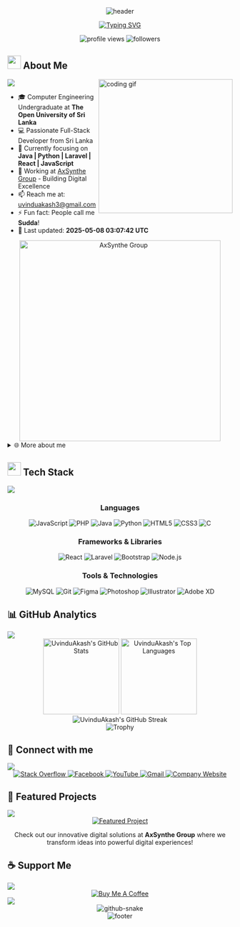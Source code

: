 <div align="center">
  <img src="https://capsule-render.vercel.app/api?type=waving&color=0047AB&customColorList=0,2,2,5,30&height=200&section=header&text=Uvindu%20Akash&fontSize=50&fontAlignY=35&animation=fadeIn&fontColor=ffffff" alt="header" />

  [![Typing SVG](https://readme-typing-svg.herokuapp.com?font=Fira+Code&size=30&duration=3000&pause=1000&color=FFD700&center=true&vCenter=true&width=600&lines=Welcome+to+my+profile;Full-Stack+Developer;Content+Creator;Computer+Engineering+Student)](https://git.io/typing-svg)

  <img src="https://komarev.com/ghpvc/?username=UvinduAkash&label=Profile%20views&color=0047AB&style=for-the-badge" alt="profile views" />
  <img src="https://img.shields.io/github/followers/UvinduAkash?style=for-the-badge&logo=github&color=0047AB" alt="followers" />
</div>

## <img src="https://media.giphy.com/media/hvRJCLFzcasrR4ia7z/giphy.gif" width="30"> About Me

<!--horizontal divider(gradiant)-->
<img src="https://user-images.githubusercontent.com/73097560/115834477-dbab4500-a447-11eb-908a-139a6edaec5c.gif">

<img align="right" width="300" src="https://github.com/abhisheknaiidu/abhisheknaiidu/blob/master/code.gif?raw=true" alt="coding gif" />

- 🎓 Computer Engineering Undergraduate at **The Open University of Sri Lanka**
- 💻 Passionate Full-Stack Developer from Sri Lanka
- 🌱 Currently focusing on **Java | Python | Laravel | React | JavaScript**
- 🏢 Working at [AxSynthe Group](https://www.axsynthegroup.me) - Building Digital Excellence
- 📫 Reach me at: [uvinduakash3@gmail.com](mailto:uvinduakash3@gmail.com)
- ⚡ Fun fact: People call me **Sudda**!
- 📅 Last updated: **2025-05-08 03:07:42 UTC**

<div align="center">
  <a href="https://www.axsynthegroup.me" target="_blank">
    <img width="450" src="https://img.shields.io/badge/AxSynthe%20Group-Visit%20Our%20Digital%20Innovation%20Hub-0047AB?style=for-the-badge&logo=googlechrome&logoColor=white&labelColor=000000" alt="AxSynthe Group" />
  </a>
</div>

<details>
  <summary>🌐 More about me</summary>
  <br>
  <p>
    I'm passionate about creating efficient, user-friendly web applications and constantly exploring new technologies to expand my skillset. With a solid foundation in both frontend and backend development, I enjoy tackling challenging projects that push my abilities to new heights.
  </p>
</details>

## <img src="https://media.giphy.com/media/iY8CRBdQXODJSCERIr/giphy.gif" width="30"> Tech Stack

<!--horizontal divider(gradiant)-->
<img src="https://user-images.githubusercontent.com/73097560/115834477-dbab4500-a447-11eb-908a-139a6edaec5c.gif">

<div align="center">
  
  ### Languages
  ![JavaScript](https://img.shields.io/badge/-JavaScript-F7DF1E?style=for-the-badge&logo=javascript&logoColor=black)
  ![PHP](https://img.shields.io/badge/-PHP-777BB4?style=for-the-badge&logo=php&logoColor=white)
  ![Java](https://img.shields.io/badge/-Java-ED8B00?style=for-the-badge&logo=openjdk&logoColor=white)
  ![Python](https://img.shields.io/badge/-Python-3776AB?style=for-the-badge&logo=python&logoColor=white)
  ![HTML5](https://img.shields.io/badge/-HTML5-E34F26?style=for-the-badge&logo=html5&logoColor=white)
  ![CSS3](https://img.shields.io/badge/-CSS3-1572B6?style=for-the-badge&logo=css3&logoColor=white)
  ![C](https://img.shields.io/badge/-C-A8B9CC?style=for-the-badge&logo=c&logoColor=white)

  ### Frameworks & Libraries
  ![React](https://img.shields.io/badge/-React-61DAFB?style=for-the-badge&logo=react&logoColor=black)
  ![Laravel](https://img.shields.io/badge/-Laravel-FF2D20?style=for-the-badge&logo=laravel&logoColor=white)
  ![Bootstrap](https://img.shields.io/badge/-Bootstrap-7952B3?style=for-the-badge&logo=bootstrap&logoColor=white)
  ![Node.js](https://img.shields.io/badge/-Node.js-339933?style=for-the-badge&logo=nodedotjs&logoColor=white)

  ### Tools & Technologies
  ![MySQL](https://img.shields.io/badge/-MySQL-4479A1?style=for-the-badge&logo=mysql&logoColor=white)
  ![Git](https://img.shields.io/badge/-Git-F05032?style=for-the-badge&logo=git&logoColor=white)
  ![Figma](https://img.shields.io/badge/-Figma-F24E1E?style=for-the-badge&logo=figma&logoColor=white)
  ![Photoshop](https://img.shields.io/badge/-Photoshop-31A8FF?style=for-the-badge&logo=adobephotoshop&logoColor=white)
  ![Illustrator](https://img.shields.io/badge/-Illustrator-FF9A00?style=for-the-badge&logo=adobeillustrator&logoColor=white)
  ![Adobe XD](https://img.shields.io/badge/-Adobe%20XD-FF61F6?style=for-the-badge&logo=adobexd&logoColor=white)
</div>

## 📊 GitHub Analytics

<!--horizontal divider(gradiant)-->
<img src="https://user-images.githubusercontent.com/73097560/115834477-dbab4500-a447-11eb-908a-139a6edaec5c.gif">


<div align="center">
  <img height="170em" src="https://github-readme-stats.vercel.app/api?username=UvinduAkash&show_icons=true&theme=tokyonight&hide_border=true&count_private=true&title_color=0047AB&icon_color=0047AB" alt="UvinduAkash's GitHub Stats" />
  <img height="170em" src="https://github-readme-stats.vercel.app/api/top-langs/?username=UvinduAkash&layout=compact&theme=tokyonight&hide_border=true&langs_count=6&title_color=0047AB" alt="UvinduAkash's Top Languages" />
</div>

<div align="center">
  <img src="https://github-readme-streak-stats.herokuapp.com/?user=UvinduAkash&theme=tokyonight&hide_border=true&ring=0047AB&fire=0047AB&currStreakLabel=0047AB" alt="UvinduAkash's GitHub Streak" />
</div>

<div align="center">
  <img src="https://github-profile-trophy.vercel.app/?username=UvinduAkash&theme=nord&column=7&no-frame=true&no-bg=true" alt="Trophy" />
</div>

## 🔗 Connect with me

<!--horizontal divider(gradiant)-->
<img src="https://user-images.githubusercontent.com/73097560/115834477-dbab4500-a447-11eb-908a-139a6edaec5c.gif">


<div align="center">
  <a href="https://stackoverflow.com/users/30434740" target="_blank">
    <img src="https://img.shields.io/badge/-Stack%20Overflow-FE7A16?style=for-the-badge&logo=stackoverflow&logoColor=white" alt="Stack Overflow" />
  </a>
  <a href="https://fb.com/uvinduakash.akash" target="_blank">
    <img src="https://img.shields.io/badge/-Facebook-1877F2?style=for-the-badge&logo=facebook&logoColor=white" alt="Facebook" />
  </a>
  <a href="https://www.youtube.com/c/@mintrack" target="_blank">
    <img src="https://img.shields.io/badge/-YouTube-FF0000?style=for-the-badge&logo=youtube&logoColor=white" alt="YouTube" />
  </a>
  <a href="mailto:uvinduakash3@gmail.com" target="_blank">
    <img src="https://img.shields.io/badge/-Gmail-EA4335?style=for-the-badge&logo=gmail&logoColor=white" alt="Gmail" />
  </a>
  <a href="https://www.axsynthegroup.me" target="_blank">
    <img src="https://img.shields.io/badge/-AxSynthe%20Group-0047AB?style=for-the-badge&logo=ethereum&logoColor=white" alt="Company Website" />
  </a>
</div>

## 🚀 Featured Projects

<!--horizontal divider(gradiant)-->
<img src="https://user-images.githubusercontent.com/73097560/115834477-dbab4500-a447-11eb-908a-139a6edaec5c.gif">

<div align="center">
  <a href="https://www.axsynthegroup.me" target="_blank">
    <img src="https://github-readme-stats.vercel.app/api/pin/?username=UvinduAkash&repo=UvinduAkash&theme=tokyonight&hide_border=true&title_color=0047AB&icon_color=0047AB" alt="Featured Project" />
  </a>
  <p>Check out our innovative digital solutions at <b>AxSynthe Group</b> where we transform ideas into powerful digital experiences!</p>
</div>

## ☕ Support Me

<!--horizontal divider(gradiant)-->
<img src="https://user-images.githubusercontent.com/73097560/115834477-dbab4500-a447-11eb-908a-139a6edaec5c.gif">

<div align="center">
  <a href="https://buymeacoffee.com/uvinduakash">
    <img src="https://img.shields.io/badge/-Buy%20Me%20A%20Coffee-FFDD00?style=for-the-badge&logo=buymeacoffee&logoColor=black" alt="Buy Me A Coffee" />
  </a>
</div>

<!--horizontal divider(gradiant)-->
<img src="https://user-images.githubusercontent.com/73097560/115834477-dbab4500-a447-11eb-908a-139a6edaec5c.gif">

<div align="center">
  <picture>
    <source media="(prefers-color-scheme: dark)" srcset="https://raw.githubusercontent.com/UvinduAkash/UvinduAkash/output/github-contribution-grid-snake-dark.svg" />
    <source media="(prefers-color-scheme: light)" srcset="https://raw.githubusercontent.com/UvinduAkash/UvinduAkash/output/github-contribution-grid-snake.svg" />
    <img alt="github-snake" src="https://raw.githubusercontent.com/UvinduAkash/UvinduAkash/output/github-contribution-grid-snake.svg" />
  </picture>
</div>

<div align="center">
  <img src="https://capsule-render.vercel.app/api?type=waving&color=0047AB&customColorList=0,2,2,5,30&height=100&section=footer" alt="footer" />
</div>
